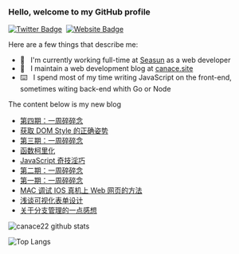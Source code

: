 ### Hello, welcome to my GitHub profile

[![Twitter Badge](https://img.shields.io/badge/-@Canace22-1ca0f1?style=flat-square&labelColor=1ca0f1&logo=twitter&logoColor=white&link=https://twitter.com/CanaceSteve)](https://twitter.com/CanaceSteve)&nbsp;&nbsp;[![Website Badge](https://img.shields.io/badge/-canace.site-0d3b73?style=flat-square&logo=website&logoColor=white&link=https://canace.site/)](https://canace.site/)

Here are a few things that describe me:

- 💼&nbsp;&nbsp; I'm currently working full-time at [Seasun](https://www.xishanju.com/) as a web developer
- 📝&nbsp;&nbsp; I maintain a web development blog at [canace.site](https://canace.site/)
- ⌨️&nbsp;&nbsp; I spend most of my time writing JavaScript on the front-end, sometimes witing back-end whith Go or Node

The content below is my new blog

<!-- BLOG-POST-LIST:START -->
- [第四期：一周碎碎念](https://canace.site/issue-04/)
- [获取 DOM Style 的正确姿势](https://canace.site/get-css-style/)
- [第三期：一周碎碎念](https://canace.site/issue-03/)
- [函数柯里化](https://canace.site/%E5%87%BD%E6%95%B0%E6%9F%AF%E9%87%8C%E5%8C%96/)
- [JavaScript 奇技淫巧](https://canace.site/JavaScript%E5%A5%87%E6%8A%80%E6%B7%AB%E5%B7%A7/)
- [第二期：一周碎碎念](https://canace.site/issue-2/)
- [第一期：一周碎碎念](https://canace.site/issue-1/)
- [MAC 调试 IOS 真机上 Web 网页的方法](https://canace.site/mac%E8%B0%83%E8%AF%95ios%E7%9C%9F%E6%9C%BA%E4%B8%8Aweb%E7%BD%91%E9%A1%B5%E7%9A%84%E6%96%B9%E6%B3%95/)
- [浅谈可视化表单设计](https://canace.site/%E6%B5%85%E8%B0%88%E5%8F%AF%E8%A7%86%E5%8C%96%E8%A1%A8%E5%8D%95%E8%AE%BE%E8%AE%A1/)
- [关于分支管理的一点感想](https://canace.site/%E5%85%B3%E4%BA%8E%E5%88%86%E6%94%AF%E7%AE%A1%E7%90%86%E7%9A%84%E4%B8%80%E7%82%B9%E6%84%9F%E6%83%B3/)
<!-- BLOG-POST-LIST:END -->

![canace22 github stats](https://github-readme-stats.vercel.app/api?username=canace22&count_private=true&show_icons=true&theme=vue)

![Top Langs](https://github-readme-stats.vercel.app/api/top-langs/?username=canace22&count_private=true&layout=compact)



